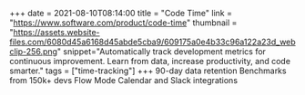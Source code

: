 +++
date = 2021-08-10T08:14:00
title = "Code Time"
link = "https://www.software.com/product/code-time"
thumbnail = "https://assets.website-files.com/6080d45a6168d45abde5cba9/609175a0e4b33c96a122a23d_webclip-256.png"
snippet="Automatically track development metrics for continuous improvement. Learn from data, increase productivity, and code smarter."
tags = ["time-tracking"]
+++
90-day data retention
Benchmarks from 150k+ devs
Flow Mode
Calendar and Slack integrations
